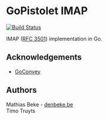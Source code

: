 GoPistolet IMAP
===============

[![Build Status](https://travis-ci.org/gopistolet/imap.svg?branch=master)](https://travis-ci.org/gopistolet/imap)

IMAP ([RFC 3501](https://tools.ietf.org/html/rfc3501)) implementation in Go.


Acknowledgements
-----------------

* [GoConvey](github.com/smartystreets/goconvey/convey)

Authors
-------

Mathias Beke - [denbeke.be](http://denbeke.be)  
Timo Truyts
